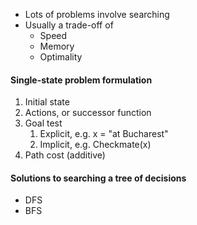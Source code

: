 - Lots of problems involve searching
- Usually a trade-off of
	- Speed
	- Memory
	- Optimality


#### Single-state problem formulation
1. Initial state
2. Actions, or successor function
3. Goal test
	1. Explicit, e.g. x = "at Bucharest"
	2. Implicit, e.g. Checkmate(x)
4. Path cost (additive)

#### Solutions to searching a tree of decisions
- DFS
- BFS

